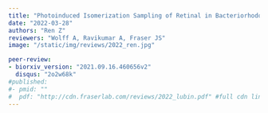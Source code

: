 ```yaml
---
title: "Photoinduced Isomerization Sampling of Retinal in Bacteriorhodopsin"
date: "2022-03-28"
authors: "Ren Z"
reviewers: "Wolff A, Ravikumar A, Fraser JS"
image: "/static/img/reviews/2022_ren.jpg"

peer-review:
- biorxiv_version: "2021.09.16.460656v2"
  disqus: "2o2w68k"
#published:
#- pmid: ""
#  pdf: "http://cdn.fraserlab.com/reviews/2022_lubin.pdf" #full cdn link
---
```

